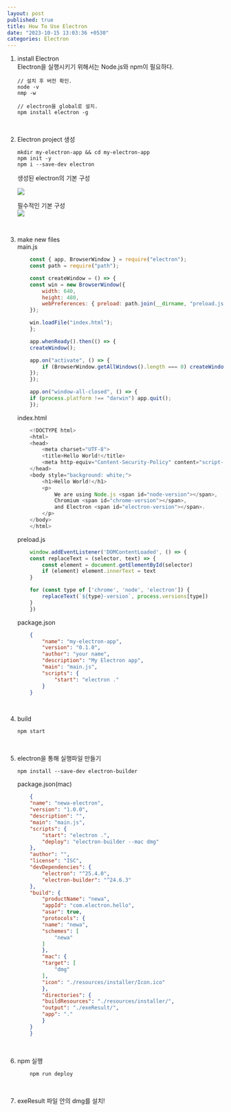 ```yaml
---
layout: post
published: true
title: How To Use Electron
date: "2023-10-15 13:03:36 +0530"
categories: Electron
---
```


1. install Electron   
   Electron을 실행시키기 위해서는 Node.js와 npm이 필요하다.
    ```
    // 설치 후 버전 확인.
    node -v
    nmp -w

    // electron을 global로 설치.
    npm install electron -g
    ```   
<br/>

2. Electron project 생성
    ```
    mkdir my-electron-app && cd my-electron-app
    npm init -y
    npm i --save-dev electron
    ```

    생성된 electron의 기본 구성   

    ![](https://github.com/Sujinkim-625/Sujinkim-625.github.io/blob/58f0232d07c307e8229a5afa64413a8a69bd9cf7/assets/img/github1015.png?raw=true)

    필수적인 기본 구성   
    ![](https://github.com/Sujinkim-625/Sujinkim-625.github.io/blob/1bb4757f37badb1c66f8a6fed98c84692629b04a/assets/img/github1015electron.png?raw=true)

<br/>

3. make new files    
    main.js
    ```javascript
        const { app, BrowserWindow } = require("electron");
        const path = require("path");

        const createWindow = () => {
        const win = new BrowserWindow({
            width: 640,
            height: 480,
            webPreferences: { preload: path.join(__dirname, "preload.js") },
        });

        win.loadFile("index.html");
        };

        app.whenReady().then(() => {
        createWindow();

        app.on("activate", () => {
            if (BrowserWindow.getAllWindows().length === 0) createWindow();
        });
        });

        app.on("window-all-closed", () => {
        if (process.platform !== "darwin") app.quit();
        });
    ```

    index.html
    ```javascript
        <!DOCTYPE html>
        <html>
        <head>
            <meta charset="UTF-8">
            <title>Hello World!</title>
            <meta http-equiv="Content-Security-Policy" content="script-src 'self' 'unsafe-inline';" />
        </head>
        <body style="background: white;">
            <h1>Hello World!</h1>
            <p>
                We are using Node.js <span id="node-version"></span>,
                Chromium <span id="chrome-version"></span>,
                and Electron <span id="electron-version"></span>.
            </p>
        </body>
        </html>
    ```

    preload.js
    ```javascript
        window.addEventListener('DOMContentLoaded', () => {
        const replaceText = (selector, text) => {
            const element = document.getElementById(selector)
            if (element) element.innerText = text
        }

        for (const type of ['chrome', 'node', 'electron']) {
            replaceText(`${type}-version`, process.versions[type])
        }
        })
    ```

    package.json 
    ```json
        {
            "name": "my-electron-app",
            "version": "0.1.0",
            "author": "your name",
            "description": "My Electron app",
            "main": "main.js",
            "scripts": {
                "start": "electron ."
            }
        }
    ```

<br/>

4. build 
    ```
    npm start
    ```

<br/>

5. electron을 통해 실행파일 만들기
    ```
    npm install --save-dev electron-builder
    ```    

    package.json(mac)
    ```json
        {
        "name": "newa-electron",
        "version": "1.0.0",
        "description": "",
        "main": "main.js",
        "scripts": {
            "start": "electron .",
            "deploy": "electron-builder --mac dmg"
        },
        "author": "",
        "license": "ISC",
        "devDependencies": {
            "electron": "^25.4.0",
            "electron-builder": "^24.6.3"
        },
        "build": {
            "productName": "newa",
            "appId": "com.electron.hello",
            "asar": true,
            "protocols": {
            "name": "newa",
            "schemes": [
                "newa"
            ]
            },
            "mac": {
            "target": [
                "dmg"
            ],
            "icon": "./resources/installer/Icon.ico"
            },
            "directories": {
            "buildResources": "./resources/installer/",
            "output": "./exeResult/",
            "app": "."
            }
        }
        }
    ```
<br/>

6. npm 실행
    ```
        npm run deploy
    ```   
<br/>

7. exeResult 파일 안의 dmg를 설치!